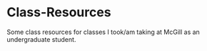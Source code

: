# Class-Resources
Some class resources for classes I took/am taking at McGill as an undergraduate student.
